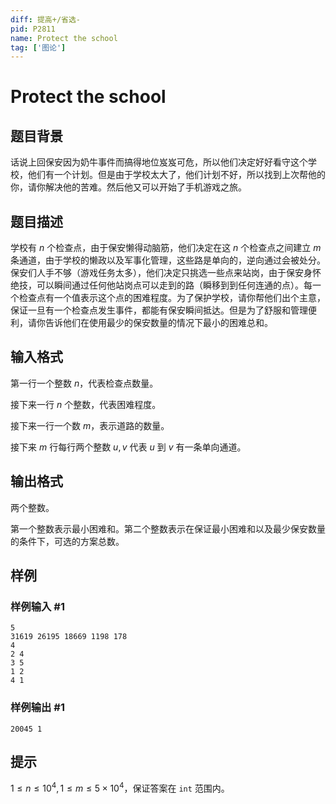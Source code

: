 ```yaml
---
diff: 提高+/省选-
pid: P2811
name: Protect the school
tag: ['图论']
---
```

# Protect the school
## 题目背景

话说上回保安因为奶牛事件而搞得地位岌岌可危，所以他们决定好好看守这个学校，他们有一个计划。但是由于学校太大了，他们计划不好，所以找到上次帮他的你，请你解决他的苦难。然后他又可以开始了手机游戏之旅。

## 题目描述

学校有 $n$ 个检查点，由于保安懒得动脑筋，他们决定在这 $n$ 个检查点之间建立 $m$ 条通道，由于学校的懒政以及军事化管理，这些路是单向的，逆向通过会被处分。保安们人手不够（游戏任务太多），他们决定只挑选一些点来站岗，由于保安身怀绝技，可以瞬间通过任何他站岗点可以走到的路（瞬移到到任何连通的点）。每一个检查点有一个值表示这个点的困难程度。为了保护学校，请你帮他们出个主意，保证一旦有一个检查点发生事件，都能有保安瞬间抵达。但是为了舒服和管理便利，请你告诉他们在使用最少的保安数量的情况下最小的困难总和。

## 输入格式

第一行一个整数 $n$，代表检查点数量。

接下来一行 $n$ 个整数，代表困难程度。

接下来一行一个数 $m$，表示道路的数量。

接下来 $m$ 行每行两个整数 $u,v$ 代表 $u$ 到 $v$ 有一条单向通道。
## 输出格式

两个整数。

第一个整数表示最小困难和。第二个整数表示在保证最小困难和以及最少保安数量的条件下，可选的方案总数。

## 样例

### 样例输入 #1
```
5
31619 26195 18669 1198 178
4
2 4
3 5
1 2
4 1
```
### 样例输出 #1
```
20045 1
```
## 提示

$1 \le n \le 10 ^ 4,1 \le m \le 5 \times 10 ^ 4$，保证答案在 `int` 范围内。
